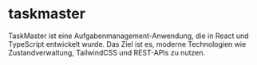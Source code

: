# taskmaster
TaskMaster ist eine Aufgabenmanagement-Anwendung, die in React und TypeScript entwickelt wurde. Das Ziel ist es, moderne Technologien wie Zustandverwaltung, TailwindCSS und REST-APIs zu nutzen.
